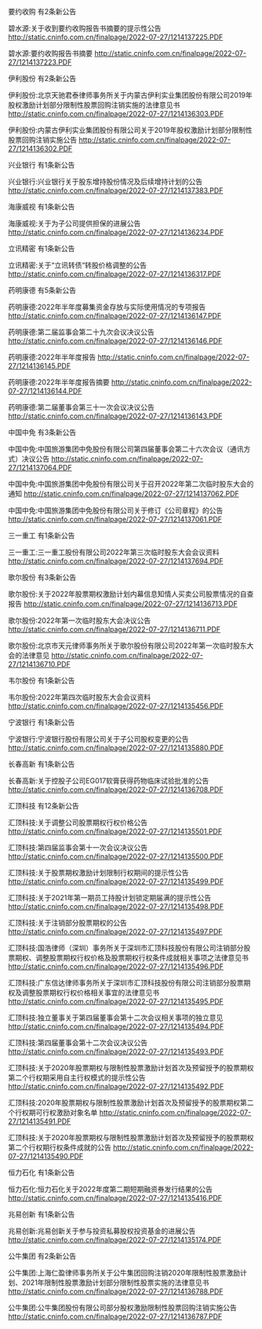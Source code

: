 要约收购 有2条新公告 

碧水源:关于收到要约收购报告书摘要的提示性公告 http://static.cninfo.com.cn/finalpage/2022-07-27/1214137225.PDF 

碧水源:要约收购报告书摘要 http://static.cninfo.com.cn/finalpage/2022-07-27/1214137223.PDF 

伊利股份 有2条新公告 

伊利股份:北京天驰君泰律师事务所关于内蒙古伊利实业集团股份有限公司2019年股权激励计划部分限制性股票回购注销实施的法律意见书 http://static.cninfo.com.cn/finalpage/2022-07-27/1214136303.PDF 

伊利股份:内蒙古伊利实业集团股份有限公司关于2019年股权激励计划部分限制性股票回购注销实施公告 http://static.cninfo.com.cn/finalpage/2022-07-27/1214136302.PDF 

兴业银行 有1条新公告 

兴业银行:兴业银行关于股东增持股份情况及后续增持计划的公告 http://static.cninfo.com.cn/finalpage/2022-07-27/1214137383.PDF 

海康威视 有1条新公告 

海康威视:关于为子公司提供担保的进展公告 http://static.cninfo.com.cn/finalpage/2022-07-27/1214136234.PDF 

立讯精密 有1条新公告 

立讯精密:关于“立讯转债“转股价格调整的公告 http://static.cninfo.com.cn/finalpage/2022-07-27/1214136317.PDF 

药明康德 有5条新公告 

药明康德:2022年半年度募集资金存放与实际使用情况的专项报告 http://static.cninfo.com.cn/finalpage/2022-07-27/1214136147.PDF 

药明康德:第二届监事会第二十九次会议决议公告 http://static.cninfo.com.cn/finalpage/2022-07-27/1214136146.PDF 

药明康德:2022年半年度报告 http://static.cninfo.com.cn/finalpage/2022-07-27/1214136145.PDF 

药明康德:2022年半年度报告摘要 http://static.cninfo.com.cn/finalpage/2022-07-27/1214136144.PDF 

药明康德:第二届董事会第三十一次会议决议公告 http://static.cninfo.com.cn/finalpage/2022-07-27/1214136143.PDF 

中国中免 有3条新公告 

中国中免:中国旅游集团中免股份有限公司第四届董事会第二十六次会议（通讯方式）决议公告 http://static.cninfo.com.cn/finalpage/2022-07-27/1214137064.PDF 

中国中免:中国旅游集团中免股份有限公司关于召开2022年第二次临时股东大会的通知 http://static.cninfo.com.cn/finalpage/2022-07-27/1214137062.PDF 

中国中免:中国旅游集团中免股份有限公司关于修订《公司章程》的公告 http://static.cninfo.com.cn/finalpage/2022-07-27/1214137061.PDF 

三一重工 有1条新公告 

三一重工:三一重工股份有限公司2022年第三次临时股东大会会议资料 http://static.cninfo.com.cn/finalpage/2022-07-27/1214137694.PDF 

歌尔股份 有3条新公告 

歌尔股份:关于2022年股票期权激励计划内幕信息知情人买卖公司股票情况的自查报告 http://static.cninfo.com.cn/finalpage/2022-07-27/1214136713.PDF 

歌尔股份:2022年第一次临时股东大会决议公告 http://static.cninfo.com.cn/finalpage/2022-07-27/1214136711.PDF 

歌尔股份:北京市天元律师事务所关于歌尔股份有限公司2022年第一次临时股东大会的法律意见 http://static.cninfo.com.cn/finalpage/2022-07-27/1214136710.PDF 

韦尔股份 有1条新公告 

韦尔股份:2022年第四次临时股东大会会议资料 http://static.cninfo.com.cn/finalpage/2022-07-27/1214135456.PDF 

宁波银行 有1条新公告 

宁波银行:宁波银行股份有限公司关于子公司股权变更的公告 http://static.cninfo.com.cn/finalpage/2022-07-27/1214135880.PDF 

长春高新 有1条新公告 

长春高新:关于控股子公司EG017软膏获得药物临床试验批准的公告 http://static.cninfo.com.cn/finalpage/2022-07-27/1214136708.PDF 

汇顶科技 有12条新公告 

汇顶科技:关于调整公司股票期权行权价格公告 http://static.cninfo.com.cn/finalpage/2022-07-27/1214135501.PDF 

汇顶科技:第四届监事会第十一次会议决议公告 http://static.cninfo.com.cn/finalpage/2022-07-27/1214135500.PDF 

汇顶科技:关于股票期权激励计划限制行权期间的提示性公告 http://static.cninfo.com.cn/finalpage/2022-07-27/1214135499.PDF 

汇顶科技:关于2021年第一期员工持股计划锁定期届满的提示性公告 http://static.cninfo.com.cn/finalpage/2022-07-27/1214135498.PDF 

汇顶科技:关于注销部分股票期权的公告 http://static.cninfo.com.cn/finalpage/2022-07-27/1214135497.PDF 

汇顶科技:国浩律师（深圳）事务所关于深圳市汇顶科技股份有限公司注销部分股票期权、调整股票期权行权价格及股票期权行权条件成就相关事项之法律意见书 http://static.cninfo.com.cn/finalpage/2022-07-27/1214135496.PDF 

汇顶科技:广东信达律师事务所关于深圳市汇顶科技股份有限公司注销部分股票期权及调整股票期权行权价格相关事宜的法律意见书 http://static.cninfo.com.cn/finalpage/2022-07-27/1214135495.PDF 

汇顶科技:独立董事关于第四届董事会第十二次会议相关事项的独立意见 http://static.cninfo.com.cn/finalpage/2022-07-27/1214135494.PDF 

汇顶科技:第四届董事会第十二次会议决议公告 http://static.cninfo.com.cn/finalpage/2022-07-27/1214135493.PDF 

汇顶科技:关于2020年股票期权与限制性股票激励计划首次及预留授予的股票期权第二个行权期采用自主行权模式的提示性公告 http://static.cninfo.com.cn/finalpage/2022-07-27/1214135492.PDF 

汇顶科技:2020年股票期权与限制性股票激励计划首次及预留授予的股票期权第二个行权期可行权激励对象名单 http://static.cninfo.com.cn/finalpage/2022-07-27/1214135491.PDF 

汇顶科技:关于2020年股票期权与限制性股票激励计划首次及预留授予的股票期权第二个行权期行权条件成就的公告 http://static.cninfo.com.cn/finalpage/2022-07-27/1214135490.PDF 

恒力石化 有1条新公告 

恒力石化:恒力石化关于2022年度第二期短期融资券发行结果的公告 http://static.cninfo.com.cn/finalpage/2022-07-27/1214135416.PDF 

兆易创新 有1条新公告 

兆易创新:兆易创新关于参与投资私募股权投资基金的进展公告 http://static.cninfo.com.cn/finalpage/2022-07-27/1214135174.PDF 

公牛集团 有2条新公告 

公牛集团:上海仁盈律师事务所关于公牛集团回购注销2020年限制性股票激励计划、2021年限制性股票激励计划部分限制性股票实施的法律意见书 http://static.cninfo.com.cn/finalpage/2022-07-27/1214136788.PDF 

公牛集团:公牛集团股份有限公司部分股权激励限制性股票回购注销实施公告 http://static.cninfo.com.cn/finalpage/2022-07-27/1214136787.PDF 

